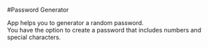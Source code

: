 #Password Generator

App helps you to generator a random password.
<br>
You have the option to create a password that includes numbers and special characters.